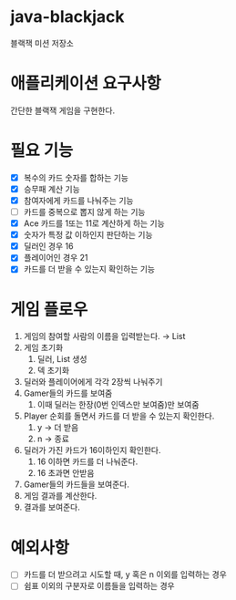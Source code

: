# java-blackjack

블랙잭 미션 저장소

# 애플리케이션 요구사항

간단한 블랙잭 게임을 구현한다.

# 필요 기능

- [x]  복수의 카드 숫자를 합하는 기능
- [x]  승무패 계산 기능
- [x]  참여자에게 카드를 나눠주는 기능
- [ ]  카드를 중복으로 뽑지 않게 하는 기능
- [x]  Ace 카드를 1또는 11로 계산하게 하는 기능
- [x]  숫자가 특정 값 이하인지 판단하는 기능
- [x]  딜러인 경우 16
- [x]  플레이어인 경우 21
- [x]  카드를 더 받을 수 있는지 확인하는 기능

# 게임 플로우

1. 게임의 참여할 사람의 이름을 입력받는다. → List<String>
2. 게임 초기화
    1. 딜러, List<Player> 생성
    2. 덱 초기화
3. 딜러와 플레이어에게 각각 2장씩 나눠주기
4. Gamer들의 카드를 보여줌
    1. 이때 딜러는 한장(0번 인덱스만 보여줌)만 보여줌
5. Player 순회를 돌면서 카드를 더 받을 수 있는지 확인한다.
    1. y → 더 받음
    2. n → 종료
6. 딜러가 가진 카드가 16이하인지 확인한다.
    1. 16 이하면 카드를 더 나눠준다.
    2. 16 초과면 안받음
7. Gamer들의 카드들을 보여준다.
8. 게임 결과를 계산한다.
9. 결과를 보여준다.

# 예외사항

- [ ] 카드를 더 받으려고 시도할 때, y 혹은 n 이외를 입력하는 경우
- [ ] 쉼표 이외의 구분자로 이름들을 입력하는 경우